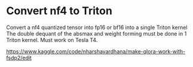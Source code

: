 # Convert nf4 to Triton
 Convert a nf4 quantized tensor into fp16 or bf16 into a single Triton kernel The double dequant of the absmax and weight forming must be done in 1 Triton kernel. Must work on Tesla T4.

https://www.kaggle.com/code/nharshavardhana/make-qlora-work-with-fsdp2/edit